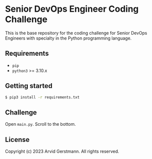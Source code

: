 # Senior DevOps Engineer Coding Challenge

This is the base repository for the coding challenge for Senior DevOps Engineers 
with specialty in the Python programming language.

## Requirements

- `pip`
- `python3` >= 3.10.x

## Getting started

```bash
$ pip3 install -r requirements.txt
```

## Challenge

Open `main.py`. Scroll to the bottom.

## License

Copyright (c) 2023 Arvid Gerstmann. All rights reserved.
